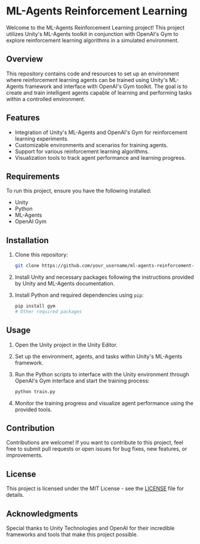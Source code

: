 # ML-Agents Reinforcement Learning

Welcome to the ML-Agents Reinforcement Learning project! This project utilizes Unity's ML-Agents toolkit in conjunction with OpenAI's Gym to explore reinforcement learning algorithms in a simulated environment.

## Overview

This repository contains code and resources to set up an environment where reinforcement learning agents can be trained using Unity's ML-Agents framework and interface with OpenAI's Gym toolkit. The goal is to create and train intelligent agents capable of learning and performing tasks within a controlled environment.

## Features

- Integration of Unity's ML-Agents and OpenAI's Gym for reinforcement learning experiments.
- Customizable environments and scenarios for training agents.
- Support for various reinforcement learning algorithms.
- Visualization tools to track agent performance and learning progress.

## Requirements

To run this project, ensure you have the following installed:

- Unity 
- Python
- ML-Agents 
- OpenAI Gym 

## Installation

1. Clone this repository:

    ```bash
    git clone https://github.com/your_username/ml-agents-reinforcement-learning.git
    ```

2. Install Unity and necessary packages following the instructions provided by Unity and ML-Agents documentation.
3. Install Python and required dependencies using `pip`:

    ```bash
    pip install gym
    # Other required packages
    ```

## Usage

1. Open the Unity project in the Unity Editor.
2. Set up the environment, agents, and tasks within Unity's ML-Agents framework.
3. Run the Python scripts to interface with the Unity environment through OpenAI's Gym interface and start the training process:

    ```bash
    python train.py
    ```

4. Monitor the training progress and visualize agent performance using the provided tools.

## Contribution

Contributions are welcome! If you want to contribute to this project, feel free to submit pull requests or open issues for bug fixes, new features, or improvements.

## License

This project is licensed under the MIT License - see the [LICENSE](LICENSE) file for details.

## Acknowledgments

Special thanks to Unity Technologies and OpenAI for their incredible frameworks and tools that make this project possible.
